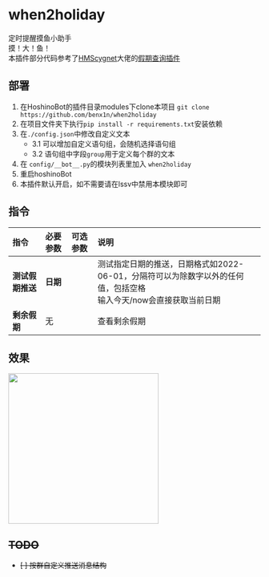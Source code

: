 # when2holiday

定时提醒摸鱼小助手<br>
摸！大！鱼！<br>
本插件部分代码参考了[HMScygnet](https://github.com/HMScygnet)大佬的[假期查询插件](https://github.com/pcrbot/holiday)

## 部署

1. 在HoshinoBot的插件目录modules下clone本项目 `git clone https://github.com/benx1n/when2holiday`
2. 在项目文件夹下执行`pip install -r requirements.txt`安装依赖
3. 在`./config.json`中修改自定义文本
   - 3.1 可以增加自定义语句组，会随机选择语句组 
   - 3.2 语句组中字段```group```用于定义每个群的文本
4. 在 `config/__bot__.py`的模块列表里加入 `when2holiday`
5. 重启hoshinoBot
6. 本插件默认开启，如不需要请在lssv中禁用本模块即可

## 指令

| 指令         | 必要参数   | 可选参数 | 说明                                                                   |
|:-----------|:-------|:-----|:---------------------------------------------------------------------|
| **测试假期推送** | **日期** |      | 测试指定日期的推送，日期格式如2022-06-01，分隔符可以为除数字以外的任何值，包括空格<br/>输入今天/now会直接获取当前日期 |
| **剩余假期**   | 无      |      | 查看剩余假期                                                               |

## 效果

<div align="left">
  <img src="https://s1.ax1x.com/2022/04/25/Lo5w7D.jpg" width="300"  alt=""/>
</div>

## ~~TODO~~

- ~~[ ] 按群自定义推送消息结构~~
